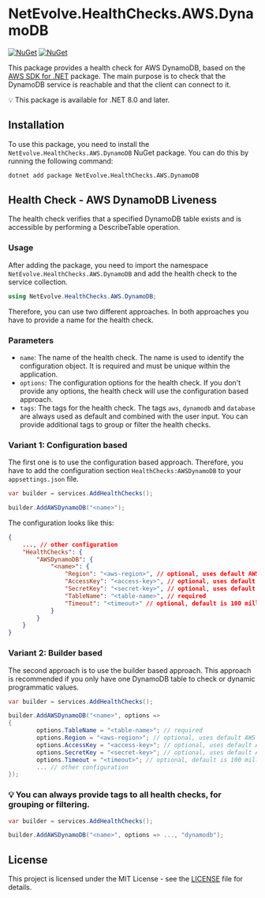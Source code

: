 # NetEvolve.HealthChecks.AWS.DynamoDB

[![NuGet](https://img.shields.io/nuget/v/NetEvolve.HealthChecks.AWS.DynamoDB?logo=nuget)](https://www.nuget.org/packages/NetEvolve.HealthChecks.AWS.DynamoDB/)
[![NuGet](https://img.shields.io/nuget/dt/NetEvolve.HealthChecks.AWS.DynamoDB?logo=nuget)](https://www.nuget.org/packages/NetEvolve.HealthChecks.AWS.DynamoDB/)

This package provides a health check for AWS DynamoDB, based on the [AWS SDK for .NET](https://www.nuget.org/packages/AWSSDK.DynamoDBv2/) package.
The main purpose is to check that the DynamoDB service is reachable and that the client can connect to it.

:bulb: This package is available for .NET 8.0 and later.

## Installation
To use this package, you need to install the `NetEvolve.HealthChecks.AWS.DynamoDB` NuGet package. You can do this by running the following command:

```bash
dotnet add package NetEvolve.HealthChecks.AWS.DynamoDB
```

## Health Check - AWS DynamoDB Liveness
The health check verifies that a specified DynamoDB table exists and is accessible by performing a DescribeTable operation.

### Usage
After adding the package, you need to import the namespace `NetEvolve.HealthChecks.AWS.DynamoDB` and add the health check to the service collection.
```csharp
using NetEvolve.HealthChecks.AWS.DynamoDB;
```
Therefore, you can use two different approaches. In both approaches you have to provide a name for the health check.

### Parameters
- `name`: The name of the health check. The name is used to identify the configuration object. It is required and must be unique within the application.
- `options`: The configuration options for the health check. If you don't provide any options, the health check will use the configuration based approach.
- `tags`: The tags for the health check. The tags `aws`, `dynamodb` and `database` are always used as default and combined with the user input. You can provide additional tags to group or filter the health checks.

### Variant 1: Configuration based
The first one is to use the configuration based approach. Therefore, you have to add the configuration section `HealthChecks:AWSDynamoDB` to your `appsettings.json` file.
```csharp
var builder = services.AddHealthChecks();

builder.AddAWSDynamoDB("<name>");
```

The configuration looks like this:
```json
{
    ..., // other configuration
    "HealthChecks": {
        "AWSDynamoDB": {
            "<name>": {
                "Region": "<aws-region>", // optional, uses default AWS region if not specified
                "AccessKey": "<access-key>", // optional, uses default AWS credentials if not specified
                "SecretKey": "<secret-key>", // optional, uses default AWS credentials if not specified
                "TableName": "<table-name>", // required
                "Timeout": "<timeout>" // optional, default is 100 milliseconds
            }
        }
    }
}
```

### Variant 2: Builder based
The second approach is to use the builder based approach. This approach is recommended if you only have one DynamoDB table to check or dynamic programmatic values.
```csharp
var builder = services.AddHealthChecks();

builder.AddAWSDynamoDB("<name>", options =>
{
        options.TableName = "<table-name>"; // required
        options.Region = "<aws-region>"; // optional, uses default AWS region if not specified
        options.AccessKey = "<access-key>"; // optional, uses default AWS credentials if not specified
        options.SecretKey = "<secret-key>"; // optional, uses default AWS credentials if not specified
        options.Timeout = "<timeout>"; // optional, default is 100 milliseconds
        ... // other configuration
});
```

### :bulb: You can always provide tags to all health checks, for grouping or filtering.

```csharp
var builder = services.AddHealthChecks();

builder.AddAWSDynamoDB("<name>", options => ..., "dynamodb");
```


## License

This project is licensed under the MIT License - see the [LICENSE](https://raw.githubusercontent.com/dailydevops/healthchecks/refs/heads/main/LICENSE) file for details.
